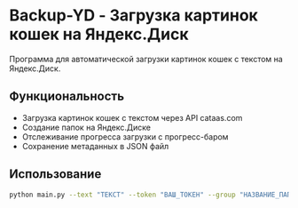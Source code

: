 # Backup-YD - Загрузка картинок кошек на Яндекс.Диск

Программа для автоматической загрузки картинок кошек с текстом на Яндекс.Диск.

## Функциональность

- Загрузка картинок кошек с текстом через API cataas.com
- Создание папок на Яндекс.Диске
- Отслеживание прогресса загрузки с прогресс-баром
- Сохранение метаданных в JSON файл

## Использование

```bash
python main.py --text "ТЕКСТ" --token "ВАШ_ТОКЕН" --group "НАЗВАНИЕ_ПАПКИ"
```
